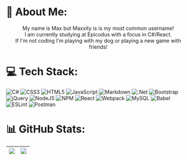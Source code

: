# 📍 About Me:
<p align="center">My name is Max but Maxxity is is my most common username!<br>I am currently studying at Epicodus with a focus in C#/React.<br>If I'm not coding I'm playing with my dog or playing a new game with friends!
</p>


# 💻 Tech Stack:
![C#](https://img.shields.io/badge/c%23-%23239120.svg?style=plastic&logo=c-sharp&logoColor=white) ![CSS3](https://img.shields.io/badge/css3-%231572B6.svg?style=plastic&logo=css3&logoColor=white) ![HTML5](https://img.shields.io/badge/html5-%23E34F26.svg?style=plastic&logo=html5&logoColor=white) ![JavaScript](https://img.shields.io/badge/javascript-%23323330.svg?style=plastic&logo=javascript&logoColor=%23F7DF1E) ![Markdown](https://img.shields.io/badge/markdown-%23000000.svg?style=plastic&logo=markdown&logoColor=white) ![.Net](https://img.shields.io/badge/.NET-5C2D91?style=plastic&logo=.net&logoColor=white) ![Bootstrap](https://img.shields.io/badge/bootstrap-%23563D7C.svg?style=plastic&logo=bootstrap&logoColor=white) ![jQuery](https://img.shields.io/badge/jquery-%230769AD.svg?style=plastic&logo=jquery&logoColor=white) ![NodeJS](https://img.shields.io/badge/node.js-6DA55F?style=plastic&logo=node.js&logoColor=white) ![NPM](https://img.shields.io/badge/NPM-%23000000.svg?style=plastic&logo=npm&logoColor=white) ![React](https://img.shields.io/badge/react-%2320232a.svg?style=plastic&logo=react&logoColor=%2361DAFB) ![Webpack](https://img.shields.io/badge/webpack-%238DD6F9.svg?style=plastic&logo=webpack&logoColor=black) ![MySQL](https://img.shields.io/badge/mysql-%2300f.svg?style=plastic&logo=mysql&logoColor=white) ![Babel](https://img.shields.io/badge/Babel-F9DC3e?style=plastic&logo=babel&logoColor=black) ![ESLint](https://img.shields.io/badge/ESLint-4B3263?style=plastic&logo=eslint&logoColor=white) ![Postman](https://img.shields.io/badge/Postman-FF6C37?style=plastic&logo=postman&logoColor=white)
# 📊 GitHub Stats:
|![](https://github-readme-stats.vercel.app/api/top-langs/?username=maxwellalvord&theme=prussian&hide_border=false&include_all_commits=false&count_private=false&layout=compact)|![](https://github-readme-streak-stats.herokuapp.com/?user=maxwellalvord&theme=prussian&hide_border=false)
|-|-|





  





<!-- <p align="center"><a href="https://maxwellalvord.github.io"><img width="40%" alt="Hello, I'm Maxxity and I'm a student at epicodus!" src="./assets/maxxity logo.png" /></a></p>
<p align="center">
- My name is Max but Maxxity is is my most common username! <br>
- I am currently studying at Epicodus with a focus in C#/React. <br>
- If I'm not coding I'm playing with my dog or playing a new game with friends!<br>
</p>
<span align="center"> -->

<!-- [![GitHub Maxwellalvord](https://img.shields.io/github/followers/maxwellalvord?label=follow&style=social)](https://github.com/maxwellalvord)
</span> -->

 <!-- | <a href="https://github.com/maxwellalvord/github-readme-stats"><img src="https://github-readme-stats.vercel.app/api/top-langs/?username=maxwellalvord&layout=compact&theme=buefy&hide_border=true" /></a> | <a href="https://github.com/maxwellalvord/github-readme-streak-stats" title="Go to Source"><img align="left" width=390 src="https://github-readme-streak-stats.herokuapp.com/?user=maxwellalvord&theme=react&border=61dafb&hide_border=true" alt="maxwellalvord"></a> 
|-|-| -->



